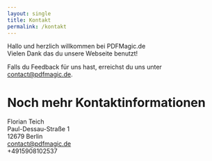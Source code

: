 ```yaml
---
layout: single
title: Kontakt
permalink: /kontakt
---
```


Hallo und herzlich willkommen bei PDFMagic.de  
Vielen Dank das du unsere Webseite benutzt!  

Falls du Feedback für uns hast, erreichst du uns unter contact@pdfmagic.de.

# Noch mehr Kontaktinformationen

Florian Teich  
Paul-Dessau-Straße 1  
12679 Berlin  
contact@pdfmagic.de  
+4915908102537

